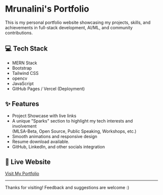 # Mrunalini's Portfolio

This is my personal portfolio website showcasing my projects, skills, and achievements in full-stack development, AI/ML, and community contributions.

## 💻 Tech Stack
- MERN Stack
- Bootstrap
- Tailwind CSS
- opencv
- JavaScript
- GitHub Pages / Vercel (Deployment)

## ✨ Features
- Project Showcase with live links
- A unique "Sparks" section to highlight my tech interests and involvement  
  (MLSA-Beta, Open Source, Public Speaking, Workshops, etc.)
- Smooth animations and responsive design
- Resume download available.
- GitHub, LinkedIn, and other socials integration

## 🔗 Live Website
[Visit My Portfolio](https://your-portfolio-link.com)

---

Thanks for visiting! Feedback and suggestions are welcome :)
